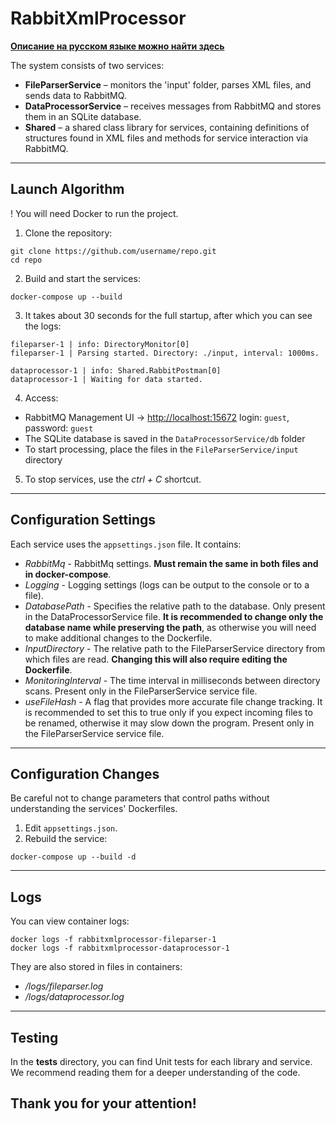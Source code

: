# RabbitXmlProcessor

[**Описание на русском языке можно найти здесь**](https://github.com/Ludico10/RabbitXmlProcessor/edit/master/README.ru.md)

The system consists of two services:

* **FileParserService** – monitors the 'input' folder, parses XML files, and sends data to RabbitMQ.
* **DataProcessorService** – receives messages from RabbitMQ and stores them in an SQLite database.
* **Shared** – a shared class library for services, containing definitions of structures found in XML files and methods for service interaction via RabbitMQ.

---

## Launch Algorithm
! You will need Docker to run the project.

1. Clone the repository:

```
git clone https://github.com/username/repo.git
cd repo
```

2. Build and start the services:

```
docker-compose up --build
```

3. It takes about 30 seconds for the full startup, after which you can see the logs:

```
fileparser-1 | info: DirectoryMonitor[0]
fileparser-1 | Parsing started. Directory: ./input, interval: 1000ms.
```
```
dataprocessor-1 | info: Shared.RabbitPostman[0]
dataprocessor-1 | Waiting for data started.
```

4. Access:

* RabbitMQ Management UI → [http://localhost:15672](http://localhost:15672)
login: `guest`, password: `guest`
* The SQLite database is saved in the `DataProcessorService/db` folder
* To start processing, place the files in the `FileParserService/input` directory

5. To stop services, use the *ctrl + C* shortcut.

---

## Configuration Settings

Each service uses the `appsettings.json` file. It contains:
* *RabbitMq* - RabbitMq settings. **Must remain the same in both files and in docker-compose**.
* *Logging* - Logging settings (logs can be output to the console or to a file).
* *DatabasePath* - Specifies the relative path to the database. Only present in the DataProcessorService file. **It is recommended to change only the database name while preserving the path**, as otherwise you will need to make additional changes to the Dockerfile.
* *InputDirectory* - The relative path to the FileParserService directory from which files are read. **Changing this will also require editing the Dockerfile**.
* *MonitoringInterval* - The time interval in milliseconds between directory scans. Present only in the FileParserService service file.
* *useFileHash* - A flag that provides more accurate file change tracking. It is recommended to set this to true only if you expect incoming files to be renamed, otherwise it may slow down the program. Present only in the FileParserService service file.

---

## Configuration Changes
Be careful not to change parameters that control paths without understanding the services' Dockerfiles.

1. Edit `appsettings.json`.
2. Rebuild the service:

```
docker-compose up --build -d
```

---

## Logs

You can view container logs:

```
docker logs -f rabbitxmlprocessor-fileparser-1
docker logs -f rabbitxmlprocessor-dataprocessor-1
```

They are also stored in files in containers:
* */logs/fileparser.log*
* */logs/dataprocessor.log*

---

## Testing

In the **tests** directory, you can find Unit tests for each library and service. We recommend reading them for a deeper understanding of the code.

## Thank you for your attention!
